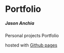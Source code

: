# Portfolio
##### Jason Anchia
Personal projects Portfolio

hosted with [Github pages](https://pages.github.com/)